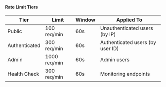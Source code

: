 #### Rate Limit Tiers

| Tier | Limit | Window | Applied To |
|------|-------|--------|------------|
| Public | 100 req/min | 60s | Unauthenticated users (by IP) |
| Authenticated | 300 req/min | 60s | Authenticated users (by user ID) |
| Admin | 1000 req/min | 60s | Admin users |
| Health Check | 300 req/min | 60s | Monitoring endpoints |
